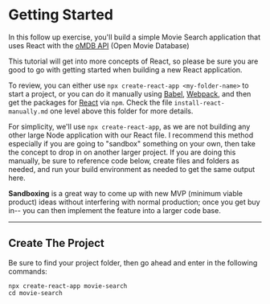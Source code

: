 # Getting Started

In this follow up exercise, you'll build a simple Movie Search application that uses React with the [oMDB API](https://www.omdbapi.com/) (Open Movie Database)

This tutorial will get into more concepts of React, so please be sure you are good to go with getting started when building a new React application.  

To review, you can either use `npx create-react-app <my-folder-name>` to start a project, or you can do it manually using [Babel](https://babeljs.io), [Webpack](https://webpack.js.org/), and then get the packages for [React](https://reactjs.org) via `npm`.  Check the file `install-react-manually.md` one level above this folder for more details.

For simplicity, we'll use `npx create-react-app`, as we are not building any other large Node application with our React file.  I recommend this method especially if you are going to "sandbox" something on your own, then take the concept to drop in on another larger project.  If you are doing this manually, be sure to reference code below, create files and folders as needed, and run your build environment as needed to get the same output here. 

**Sandboxing** is a great way to come up with new MVP (minimum viable product) ideas without interfering with normal production; once you get buy in-- you can then implement the feature into a larger code base.

---

## Create The Project

Be sure to find your project folder, then go ahead and enter in the following commands:

```
npx create-react-app movie-search
cd movie-search
```

